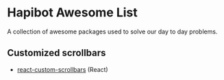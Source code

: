 # Hapibot Awesome List

A collection of awesome packages used to solve our day to day problems.

## Customized scrollbars

* [react-custom-scrollbars](https://github.com/malte-wessel/react-custom-scrollbars) (React)
